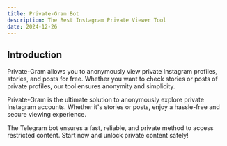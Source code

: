 ```yaml
---
title: Private-Gram Bot
description: The Best Instagram Private Viewer Tool
date: 2024-12-26
---
```


## Introduction

Private-Gram allows you to anonymously view private Instagram profiles, stories, and posts for free. Whether you want to check stories or posts of private profiles, our tool ensures anonymity and simplicity. 

Private-Gram is the ultimate solution to anonymously explore private Instagram accounts. Whether it's stories or posts, enjoy a hassle-free and secure viewing experience. 

The Telegram bot ensures a fast, reliable, and private method to access restricted content. Start now and unlock private content safely!

